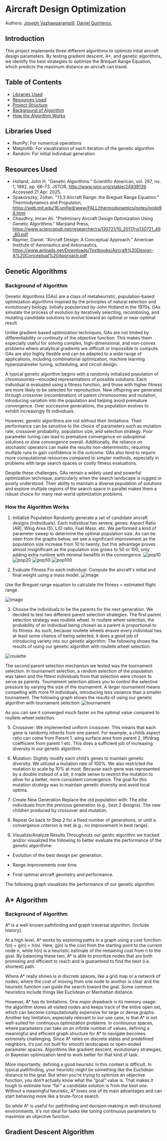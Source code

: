 # Aircraft Design Optimization

Authors: [Joseph Vazhaeparampill](https://github.com/Josephvazhae1), [Daniel Quinteros](https://github.com/d-quinteros), 

## Introduction

This project implements three different algorithms to optimize intial aircraft design parameters. By testing gradient descent, A*, and genetic algorithms, we identify the best strategies to optimize the Brequet Range Equation, which predicts the maximum distance an aircraft can travel.

## Table of Contents

- [Libraries Used](#libraries-used)
- [Resources Used](#resources-used)
- [Project Structure](#project-structure)
- [Background of Algorithm](#background-of-algorithm)
- [How the Algorithm Works](#how-the-algorithm-works)

## Libraries Used
- NumPy: For numerical operations
- Matplotlib: For visualization of each iteration of the genetic algorithm
- Random: For initial individual generation

## Resources Used
- Holland, John H. “Genetic Algorithms.” Scientific American, vol. 267, no. 1, 1992, pp. 66–73. JSTOR, http://www.jstor.org/stable/24939139. Accessed 21 Apr. 2025.
- Spakovszky, Zoltan. "13.3 Aircraft Range: the Breguet Range Equation." Thermodynamics and Propulsion, https://web.mit.edu/16.unified/www/FALL/thermodynamics/notes/node98.html
- Chaudhry, Imran Ali. "Preliminary Aircraft Design Optimization Using Genetic Algorithms." Marsland Press, https://www.sciencepub.net/researcher/rsj130721/10_20117rsj130721_49_60.pdf
- Raymer, Daniel. "Aircraft Design: A Conceptual Approach." American Institute of Aeronautics and Astronautics, https://www.airloads.net/Downloads/Textbooks/Aircraft%20Design-A%20Conceptual%20Approach.pdf 

## Genetic Algorithms
### Background of Algorithm

Genetic Algorithms (GAs) are a class of metaheuristic, population-based optimization algorithms inspired by the principles of natural selection and evolutionary biology. Initially popularized by John Holland in the 1970s, GAs simulate the process of evolution by iteratively selecting, recombining, and mutating candidate solutions to evolve toward an optimal or near-optimal result.

Unlike gradient-based optimization techniques, GAs are not limited by differentiability or continuity of the objective function. This makes them especially useful for solving complex, high-dimensional, and non-convex problems where analytical gradients are difficult or impossible to compute. GAs are also highly flexible and can be adapted to a wide range of applications, including combinatorial optimization, machine learning hyperparameter tuning, scheduling, and circuit design.

A typical genetic algorithm begins with a randomly initialized population of chromosomes—encoded representations of possible solutions. Each individual is evaluated using a fitness function, and those with higher fitness are more likely to be selected for reproduction. New offspring are generated through crossover (recombination) of parent chromosomes and mutation, introducing variation into the population and helping avoid premature convergence. Over successive generations, the population evolves to exhibit increasingly fit individuals.

However, genetic algorithms are not without their limitations. Their performance can be sensitive to the choice of parameters such as mutation rate, crossover probability, population size, and selection strategy. Poor parameter tuning can lead to premature convergence on suboptimal solutions or slow convergence overall. Additionally, the reliance on stochastic operators can make the results non-deterministic, requiring multiple runs to gain confidence in the outcome. GAs also tend to require more computational resources compared to simpler methods, especially in problems with large search spaces or costly fitness evaluations.

Despite these challenges, GAs remain a widely used and powerful optimization technique, particularly when the search landscape is rugged or poorly understood. Their ability to maintain a diverse population of solutions and explore multiple regions of the search space in parallel makes them a robust choice for many real-world optimization problems.

### How the Algorithm Works

1. Initialize Population
Randomly generate a set of candidate aircraft designs (individuals).
Each individual has severa; genes: Aspect Ratio (AR), Wing Area (S), L/D ratio, Fuel Mass, etc.
We performed a kind of parameter sweep to determine the optimal population size. As can be seen from the graphs below, we see a significant improvement as the population size increase from 10 to twenty, but this advantage proves almost insignificant as the population size grows to 50 or 100, only adding extra runtime with minimal benefits in the convergence.
![pop10](https://github.com/user-attachments/assets/841abddd-f48e-419d-ba9d-1dec4f37e9e9)
![pop20](https://github.com/user-attachments/assets/742ecb3d-b768-4190-bce3-69b38dd6eec1)
![pop50](https://github.com/user-attachments/assets/f2e8b4fa-d87e-4532-a573-ec549c5f785b)
![pop100](https://github.com/user-attachments/assets/01214c10-5030-43c7-bb72-c03cf0aa4c39)

3. Evaluate Fitness
For each individual:
Compute the aircraft's initial and final weight using a mass model.
![image](https://github.com/user-attachments/assets/73085ff2-a3df-40e0-a2b8-cc4a8293bab7)

Use the Breguet range equation to calculate the fitness = estimated flight range.

![image](https://github.com/user-attachments/assets/a24a3340-d611-4625-b11e-737909188c16)


3. Choose the individuals to be the parents for the next generation.
We decided to test two different parent selection strategies.
The first parent selection strategy was roullete wheel. In roullete wheel selection, the probability of an individual being chosen as a parent is proportional to its fitness. As such, because roullete wheels ensure every individual has at least some chance of being selected, it does a good job of introducing variety into our genetic algorithm. The following shows the results of using our genetic algorithm with roullete wheel selection:

![roulette](https://github.com/user-attachments/assets/b5369349-86c3-4282-a469-5c8a9787279f)

The second parent selection mechanism we tested was the tournament selection. In tournament selection, a random selection of the population was taken and the fittest individuals from that selection were chosen to serve as parents. Tournament selection allows you to control the selective pressure by varying the size of the tournament. A larger tournament means competing with more fit individuals, introducing less variance than a smaller tournament. The following graph shows the results of using our genetic algorithm with tournament selection: 
![tournament](https://github.com/user-attachments/assets/699fe5e1-167a-48da-a3fa-dfa5b0f14996)

As you can see it converged much faster on the optimal value compared to roullete wheel selection.

5. Crossover: We implemented uniform crossover. This means that each gene is randomly inherits from one parent. For example, a childs aspect ratio can come from Parent 1, wing surface area from parent 2, lift/drag coefficient from parent 1 etc. This does a sufficient job of increasing diversity in our genetic algorithm.


6. Mutation: Slightly modify each child’s genes to maintain genetic diversity. We ulitized a mutation rate of 100%. We also restricted the mutation to scale by 10% at most. Because each gene was represented by a double instead of a bit, it made sense to restrict the mutation to allow for a better, more consistent convergence. The goal for this mutation strategy was to maintain genetic diversity and avoid local optima.
 
7. Create New Generation
Replace the old population with:
The elite individuals from the previous generation (e.g., best 2 designs).
The new children produced by crossover and mutation.

8. Repeat
Go back to Step 2 for a fixed number of generations, or until a convergence criterion is met (e.g., no improvement in best range).

10. Visualize/Analyze Results
Throughouts our gentic algorithm we tracked and/or visualized the following to better evaluate the performance of the genetic algorithme:
 - Evolution of the best design per generation.

 - Range improvements over time.

 - Final optimal aircraft geometry and performance.
   
The following graph visualizes the performance of our genetic algorithm: 



## A* Algorithm
### Background of Algorithm

A* is a well-known pathfinding and graph traversal algorithm. [Include history].

At a high level, A* works by exploring paths in a graph using a cost function: f(n) = g(n) + h(n). Here, g(n) is the cost from the starting point to the current node n, while h(n) is a heuristic estimate of the remaining cost from n to the goal. By balancing these two, A* is able to prioritize nodes that are both promising and efficient to reach and is guaranteed to find the best (i.e. shortest) path.

Where A* really shines is in discrete spaces, like a grid map or a network of nodes, where the cost of moving from one node to another is clear and the heuristic function can guide the search toward the goal. Some common heuristics include things like Euclidean or Manhattan distance.

However, A* has its limitations. One major drawback is its memory usage: the algorithm stores all visited nodes and keeps track of the entire open set, which can become computationally expensive for large or dense graphs. Another key limitation, especially relevant to our use case, is that A* is not well-suited for continuous optimization problems. In continuous spaces, where parameters can take on an infinite number of values, defining a meaningful and efficient graph structure for A* to navigate becomes extremely challenging. Since A* relies on discrete states and predefined neighbors, it’s just not built for smooth landscapes or open-ended parameter spaces. Algorithms like gradient descent, evolutionary strategies, or Bayesian optimization tend to work better for that kind of task.

More importantly, defining a good heuristic in this context is difficult. In typical pathfinding, your heuristic might be something like the Euclidean distance to the goal. But when you’re trying to optimize an objective function, you don’t actually know what the “goal” value is. That makes it tough to estimate how “far” a candidate solution is from the best one. Without a meaningful heuristic, A* loses one of its main advantages and can start behaving more like a brute-force search.

So while A* is useful for pathfinding and decision-making in well-structured environments, it's not ideal for tasks like tuning continuous parameters to maximize an objective function.
 
## Gradient Descent Algorithm
